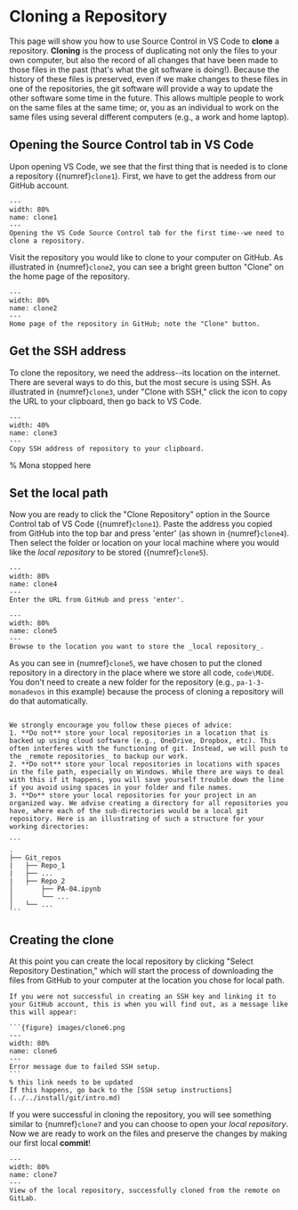 # Cloning a Repository

This page will show you how to use Source Control in VS Code to **clone** a repository. **Cloning** is the process of duplicating not only the files to your own computer, but also the record of all changes that have been made to those files in the past (that's what the git software is doing!). Because the history of these files is preserved, even if we make changes to these files in one of the repositories, the git software will provide a way to update the other software some time in the future. This allows multiple people to work on the same files at the same time; or, you as an individual to work on the same files using several different computers (e.g., a work and home laptop).

## Opening the Source Control tab in VS Code

Upon opening VS Code, we see that the first thing that is needed is to clone a repository ({numref}`clone1`). First, we have to get the address from our GitHub account.

```{figure} images/clone1.png
---
width: 80%
name: clone1
---
Opening the VS Code Source Control tab for the first time--we need to clone a repository.
```

Visit the repository you would like to clone to your computer on GitHub. As illustrated in {numref}`clone2`, you can see a bright green button "Clone" on the home page of the repository.

```{figure} images/clone2.png
---
width: 80%
name: clone2
---
Home page of the repository in GitHub; note the "Clone" button.
```

## Get the SSH address

To clone the repository, we need the address--its location on the internet. There are several ways to do this, but the most secure is using SSH. As illustrated in {numref}`clone3`, under "Clone with SSH," click the icon to copy the URL to your clipboard, then go back to VS Code.

```{figure} images/clone3.png
---
width: 40%
name: clone3
---
Copy SSH address of repository to your clipboard.
```

% Mona stopped here
## Set the local path

Now you are ready to click the "Clone Repository" option in the Source Control tab of VS Code ({numref}`clone1`). Paste the address you copied from GitHub into the top bar and press 'enter' (as shown in {numref}`clone4`). Then select the folder or location on your local machine where you would like the _local repository_ to be stored ({numref}`clone5`).

```{figure} images/clone4.png
---
width: 80%
name: clone4
---
Enter the URL from GitHub and press 'enter'.
```

```{figure} images/clone5.png
---
width: 80%
name: clone5
---
Browse to the location you want to store the _local repository_.
```

As you can see in {numref}`clone5`, we have chosen to put the cloned repository in a directory in the place where we store all code, `code\MUDE`. You don't need to create a new folder for the repository (e.g., `pa-1-3-monadevos` in this example) because the process of cloning a repository will do that automatically. 

`````{admonition} Where to put your local repositories

We strongly encourage you follow these pieces of advice:
1. **Do not** store your local repositories in a location that is backed up using cloud software (e.g., OneDrive, Dropbox, etc). This often interferes with the functioning of git. Instead, we will push to the _remote repositories_ to backup our work.
2. **Do not** store your local repositories in locations with spaces in the file path, especially on Windows. While there are ways to deal with this if it happens, you will save yourself trouble down the line if you avoid using spaces in your folder and file names.
3. **Do** store your local repositories for your project in an organized way. We advise creating a directory for all repositories you have, where each of the sub-directories would be a local git repository. Here is an illustrating of such a structure for your working directories:

```
.
├── Git_repos
|   ├── Repo_1
|   ├── ...
|   ├── Repo_2
│       ├── PA-04.ipynb
│       └── ...
│   └── ...
```
`````

## Creating the clone

At this point you can create the local repository by clicking "Select Repository Destination," which will start the process of downloading the files from GitHub to your computer at the location you chose for local path.

`````{note}
If you were not successful in creating an SSH key and linking it to your GitHub account, this is when you will find out, as a message like this will appear:

```{figure} images/clone6.png
---
width: 80%
name: clone6
---
Error message due to failed SSH setup.
```
% this link needs to be updated
If this happens, go back to the [SSH setup instructions](../../install/git/intro.md)
`````

If you were successful in cloning the repository, you will see something similar to {numref}`clone7` and you can choose to open your _local repository_. Now we are ready to work on the files and preserve the changes by making our first local **commit**!

```{figure} images/clone7.png
---
width: 80%
name: clone7
---
View of the local repository, successfully cloned from the remote on GitLab.
```
